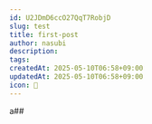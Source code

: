 ```yaml
---
id: U2JDmD6ccO27QqT7RobjD
slug: test
title: first-post
author: nasubi
description: 
tags: 
createdAt: 2025-05-10T06:58+09:00
updatedAt: 2025-05-10T06:58+09:00
icon: 🍆
---
```

a## 
